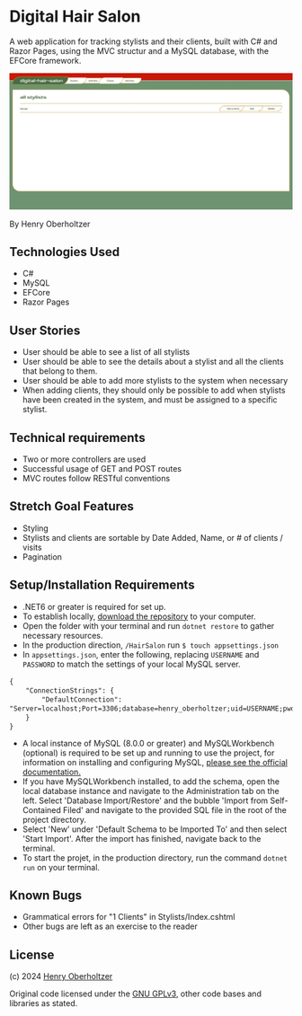 # Digital Hair Salon

A web application for tracking stylists and their clients, built with C# and Razor Pages, using the MVC structur and a MySQL database, with the EFCore framework.

![Screenshot of Digital Hair Salon](https://raw.githubusercontent.com/henry-oberholtzer/digital-hair-salon/main/screenshot.jpg)

By Henry Oberholtzer

## Technologies Used

- C#
- MySQL
- EFCore
- Razor Pages

## User Stories
- User should be able to see a list of all stylists
- User should be able to see the details about a stylist and all the clients that belong to them.
- User should be able to add more stylists to the system when necessary
- When adding clients, they should only be possible to add when stylists have been created in the system, and must be assigned to a specific stylist.

## Technical requirements
- Two or more controllers are used
- Successful usage of GET and POST routes
- MVC routes follow RESTful conventions

## Stretch Goal Features
- Styling
- Stylists and clients are sortable by Date Added, Name, or # of clients / visits
- Pagination

## Setup/Installation Requirements

- .NET6 or greater is required for set up.
- To establish locally, [download the repository](https://github.com/henry-oberholtzer/digital-hair-salon/archive/refs/heads/main.zip) to your computer.
- Open the folder with your terminal and run `dotnet restore` to gather necessary resources.
- In the production direction, `/HairSalon` run `$ touch appsettings.json`
- In `appsettings.json`, enter the following, replacing `USERNAME` and `PASSWORD` to match the settings of your local MySQL server.
  
```
{
    "ConnectionStrings": {
        "DefaultConnection": "Server=localhost;Port=3306;database=henry_oberholtzer;uid=USERNAME;pwd=PASSWORD;"
    }
}
```
- A local instance of MySQL (8.0.0 or greater) and MySQLWorkbench (optional) is required to be set up and running to use the project, for information on installing and configuring MySQL, [please see the official documentation.](https://dev.mysql.com/doc/mysql-installation-excerpt/8.3/en/)
- If you have MySQLWorkbench installed, to add the schema, open the local database instance and navigate to the Administration tab on the left. Select 'Database Import/Restore' and the bubble 'Import from Self-Contained Filed' and navigate to the provided SQL file in the root of the project directory.
- Select 'New' under 'Default Schema to be Imported To' and then select 'Start Import'. After the import has finished, navigate back to the terminal.
- To start the projet, in the production directory, run the command `dotnet run` on your terminal.

## Known Bugs

- Grammatical errors for "1 Clients" in Stylists/Index.cshtml
- Other bugs are left as an exercise to the reader

## License

(c) 2024 [Henry Oberholtzer](https://www.henryoberholtzer.com/)

Original code licensed under the [GNU GPLv3](https://www.gnu.org/licenses/gpl-3.0.en.html#license), other code bases and libraries as stated.
